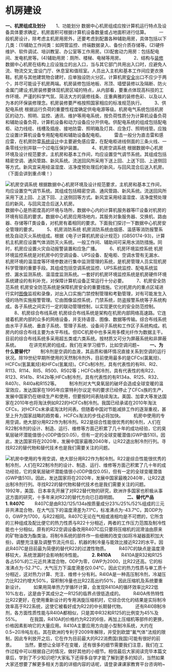 # 机房建设

**一、机房组成及划分** 　　1、功能划分 数据中心机房组成应按计算机运行特点及设备具体要求确定，机房面积可根据计算机设备数量或占地面积进行估算。 　　一般机房设计，除考虑主机房用房外，还要考虑到配置各种辅助用房，具体包括以下几类：\(1\)辅助工作间类：如网管监控、终端数据录入、备份介质存储等。\(2\)硬件维护、软件调试、培训教室、办公室等工作用房。\(3\)配套动力用房：包括配电间、发电机房等。\(4\)辅助用房：厕所、楼梯、电梯等用房。 　　2、结构与[装修](http://www.kokojia.com/s674/) 数据中心机房在结构上应设独立的出入口，当与其它部门共用出入口时，应避免人流、物流交叉;宜设门厅、休息室和值班室。人员出入主机和基本工作间应更衣换鞋。机房与其他建筑物合建时，应单独设防火分区。计算机房[安全](http://www.kokojia.com/s2525/)出口不应少于两个，并尽可能设于机房两端。机房装修包括地板、吊顶、墙壁装修以及隔断、防火金属门建设;机房装修要体现机房区域的特点，从内部看，要重点体现高科技的工作环境、严谨的科学气氛、简洁大方的装修线条、庄重典雅的装修色彩、以及以人为本的环保装修理念。机房装修要严格按照国家相应的标准规范执行。 　　3、供配电系统 根据运行负荷的重要性程度确定供电电源等级。机房电气系统包括机房区的动力、照明、监控、通讯、维护等用电系统，按负荷性质分为计算机设备负荷和辅助设备负荷，计算机设备和动力设备应分开供电。供配电系统的组成包括配电柜、动力线缆、线槽及插座、接地防雷、照明箱及灯具、应急灯、照明线管。应独立设置计算机设备专用配电柜和辅助设备配电柜。 　　雷击一般分为直击雷和感应雷，在机房防雷[系统设计](http://www.kokojia.com/s1245/)中主要避免感应雷，在配电柜进线侧面的三条火线、一条零线分别并联一个过电压保护装置。 　　4、机房空调系统 根据数据中心机房环境及设计规范要求，主机房和基本工作间，均应设置空气调节系统。其组成包括精密空调、通风管路、新风系统。流送回风所采用下送上回、上送下回、上送侧回等方式。新风宜采用经温湿度、洁净度预处理后的新风，与回风混合后送入机房。（下面会讲到重点噢！）

![&#x673A;&#x623F;&#x7A7A;&#x8C03;&#x7CFB;&#x7EDF; &#x6839;&#x636E;&#x6570;&#x636E;&#x4E2D;&#x5FC3;&#x673A;&#x623F;&#x73AF;&#x5883;&#x53CA;&#x8BBE;&#x8BA1;&#x89C4;&#x8303;&#x8981;&#x6C42;&#xFF0C;&#x4E3B;&#x673A;&#x623F;&#x548C;&#x57FA;&#x672C;&#x5DE5;&#x4F5C;&#x95F4;&#xFF0C;&#x5747;&#x5E94;&#x8BBE;&#x7F6E;&#x7A7A;&#x6C14;&#x8C03;&#x8282;&#x7CFB;&#x7EDF;&#x3002;&#x5176;&#x7EC4;&#x6210;&#x5305;&#x62EC;&#x7CBE;&#x5BC6;&#x7A7A;&#x8C03;&#x3001;&#x901A;&#x98CE;&#x7BA1;&#x8DEF;&#x3001;&#x65B0;&#x98CE;&#x7CFB;&#x7EDF;&#x3002;&#x6D41;&#x9001;&#x56DE;&#x98CE;&#x6240;&#x91C7;&#x7528;&#x4E0B;&#x9001;&#x4E0A;&#x56DE;&#x3001;&#x4E0A;&#x9001;&#x4E0B;&#x56DE;&#x3001;&#x4E0A;&#x9001;&#x4FA7;&#x56DE;&#x7B49;&#x65B9;&#x5F0F;&#x3002;&#x65B0;&#x98CE;&#x5B9C;&#x91C7;&#x7528;&#x7ECF;&#x6E29;&#x6E7F;&#x5EA6;&#x3001;&#x6D01;&#x51C0;&#x5EA6;&#x9884;&#x5904;&#x7406;&#x540E;&#x7684;&#x65B0;&#x98CE;&#xFF0C;&#x4E0E;&#x56DE;&#x98CE;&#x6DF7;&#x5408;&#x540E;&#x9001;&#x5165;&#x673A;&#x623F;&#x3002;](http://www.kokojia.com/Public/images/upload/article/2017-05/591c2f19a6653.jpg) 　　数据中心是热密度高的环境与场所，数据中心内的计算机服务器等IT设备对机房的环境有较高的要求。数据中心机房应用场地内，其服务对象服务器、交换机、路由器、存储等IT类设备，对机房有着相同的要求。下面我们探讨一下数据中心机房安全管理的要求。 　　5、机房消防系统 机房消防系统由烟感、温感等消防报警系统及自动灭火系统组成。根据《电子计算机机房设计规范》\(GB50174-93\)，计算机主机房应设置气体消防灭火系统。一般工作间、辅助间可采用水消防措施。同时，机房应设置火灾自动报警装置和应急广播。 　　6、机房环境监控系统 机房环境监控系统是对机房中的空调设备、UPS设备、配电柜、空调水管有无漏水、机房环境的温湿度等环境参数进行集中监测管理的系统，是机房管理人员实现机房科学管理的重要手段。其组成包括空调系统监控、UPS系统监控、配电系统监控、漏水监测系统、温湿度监测系统。一套好的机房环境监控系统是机房硬件环境系统建设的有利补充，对保障计算机设备正常运行十分必要。 　　7、机房安全防范系统 机房安全防范系统是保障机房安全的重要措施。它对机房内的重点区域进行实时[图像](http://www.kokojia.com/s13667/)监视和录像，对出入口实施门禁控制管理和考勤管理，对有可能发生入侵的场所实施报警管理。它由图像监控系统，门禁系统，防盗报警系统等子系统构成。各子系统之间实行一定的联动管理控制，以实现更优化的安全防范控制。 　　8、机房综合布线系统 机房综合布线系统是架构在机房内部网络高速路。它连接着机房内部的众多的网络设备，并支持语音、图像、数据等传输。综合布线系统由水平子系统、垂直子系统、管理子系统、设备间子系统和工作区子系统构成。机房内的综合布线主要为水平布线。但IDC机房中也多采用多模光纤作为数据主干。目前的综合布线系统多采用超五类或六类系统。按材质又可分为屏蔽系统和非屏蔽系统。 　　在讲完机房的组成，我们在来学习细节，比如空调问题~ 　　**一、为什么要替代?** 　　制冷剂是空调的血液，其品质和循环情况直接关系到空调的运行状况。除19世纪早期所使用的天然制冷剂外，目前使用最多的是CFCs\(氯氟烃\)、HCFCs\(氢氯氟烃\)和HFCs\(氢氟烃\)。CFCs制冷剂，具有代表性的有Rll、Rl2、R113、R114、Rll5、R500、R502等；HCFCs制冷剂，具有代表性的有R22、R123、R141b、R142b等;HFCs制冷剂，具有代表性的有R134a、R125、R32、R407c、R4l0a和R152等。 　　制冷剂对大气臭氧层的破坏会造成全球变暖的温室效应，发达国家在1995年应蒙特利尔议定书的要求已经停止了CFCs族的生产，发展中国家仍在继续生产和使用，但要按时间表陆续淘汰。美国、加拿大等发达国家在2010年也将淘汰例如R22的HCFCs制冷剂。我国已经承诺在2010年淘汰CFCs，对HCFCs末承诺淘汰时间表。但随着中国对节能减排工作的逐渐重视，甚至上升为国家战略的趋势看，HCFCs淘汰的步伐必将加快。 　　机房中使用的专用空调，绝大部分用R22作为制冷剂。R22是综合性能很优秀的制冷剂，人们在R22制冷剂的设计、制造、运行、维修等方面己积累了几十年的成功经验，它的臭氧层破坏潜能值很小\(ODP值仅0.05\)，但有一定的全球变暖潜值\(GWP值510\)。因此，发达国家将在2020年，发展中国家最晚2040年，让R22退出制冷剂行列。寻找R22的替代物和替代技术也是我们需要关注的问题。

![&#x673A;&#x623F;&#x4E2D;&#x4F7F;&#x7528;&#x7684;&#x4E13;&#x7528;&#x7A7A;&#x8C03;&#xFF0C;&#x7EDD;&#x5927;&#x90E8;&#x5206;&#x7528;R22&#x4F5C;&#x4E3A;&#x5236;&#x51B7;&#x5242;&#x3002;R22&#x662F;&#x7EFC;&#x5408;&#x6027;&#x80FD;&#x5F88;&#x4F18;&#x79C0;&#x7684;&#x5236;&#x51B7;&#x5242;&#xFF0C;&#x4EBA;&#x4EEC;&#x5728;R22&#x5236;&#x51B7;&#x5242;&#x7684;&#x8BBE;&#x8BA1;&#x3001;&#x5236;&#x9020;&#x3001;&#x8FD0;&#x884C;&#x3001;&#x7EF4;&#x4FEE;&#x7B49;&#x65B9;&#x9762;&#x5DF1;&#x79EF;&#x7D2F;&#x4E86;&#x51E0;&#x5341;&#x5E74;&#x7684;&#x6210;&#x529F;&#x7ECF;&#x9A8C;&#xFF0C;&#x5B83;&#x7684;&#x81ED;&#x6C27;&#x5C42;&#x7834;&#x574F;&#x6F5C;&#x80FD;&#x503C;&#x5F88;&#x5C0F;\(ODP&#x503C;&#x4EC5;0.05\)&#xFF0C;&#x4F46;&#x6709;&#x4E00;&#x5B9A;&#x7684;&#x5168;&#x7403;&#x53D8;&#x6696;&#x6F5C;&#x503C;\(GWP&#x503C;510\)&#x3002;&#x56E0;&#x6B64;&#xFF0C;&#x53D1;&#x8FBE;&#x56FD;&#x5BB6;&#x5C06;&#x5728;2020&#x5E74;&#xFF0C;&#x53D1;&#x5C55;&#x4E2D;&#x56FD;&#x5BB6;&#x6700;&#x665A;2040&#x5E74;&#xFF0C;&#x8BA9;R22&#x9000;&#x51FA;&#x5236;&#x51B7;&#x5242;&#x884C;&#x5217;&#x3002;&#x5BFB;&#x627E;R22&#x7684;&#x66FF;&#x4EE3;&#x7269;&#x548C;&#x66FF;&#x4EE3;&#x6280;&#x672F;&#x4E5F;&#x662F;&#x6211;&#x4EEC;&#x9700;&#x8981;&#x5173;&#x6CE8;&#x7684;&#x95EE;&#x9898;&#x3002;](http://www.kokojia.com/Public/images/upload/article/2017-05/591c2f3b51059.jpg) 　　1992年，美国、日本率先开展了对R22替代物的研究，欧洲许多国家也积极从事这方面的研究，十多年来对R22的替代方向已日趋明朗。 　　**二、替代产品** 　　**1. R407C** 　　R407C是由R32/125/134a按质量成分23%/25%/52%组成的三元非共沸混合物，在大气压下的温度滑差为7.1°C，标准沸点为-43.7°C，其ODP为0，GWP为1700，与R22相同。R407C无论在气相或液相均是不可燃的，它所含的三种组成及配比便它的热力性质与R22十分相近，两者的工作压力范围及制冷性能也十分相似。原有的R22空调设备改用R407C后只要将压缩机的润滑油由原来的矿物油改为酯类油，将制冷系统的部件作一些细微的改变\(如将冷凝器面积加大些\)，调整充注量及调整节流元件后，机器的制冷量与能效比接近R22的水平。因此R407C是目前最为简便的替代R22的过渡性物质。 　　R407C的缺点是温度滑移较大，系统泄漏时会影响制冷性能。 　　**2. R410A** 　　R410A是R32和R125各占50%的二元近共沸混合物，ODP为零，GWP为2000，比R22还高。它的标准沸点为-52.7°C，大气压力下温度滑差仅0.04°C，因此它的热力性质与单工质十分相近，这对热力计算、充注、维修十分有利。R4l0A是一种高压制冷剂，冷凝压力比R22约增大50%，容积制冷量也比R22高出约50%，因此压缩机及系统要重新设计。 　　如果用简单热力学循环计算，会发现R410A的循环效率比R22低10%左右，这是由于其成分之一R125的临界点很低造成的。 　　R4l0A传热特性比R22更好，在使用重新设计的专用涡旋压缩机时，它综合优化的结果是实际制冷效率高于R22系统，这使它被看好成为R22的中长期替代物。 　　还有R4l0B制冷剂，各方面性质性能与R4l0A都相似，只是其中R32和R125的比例变为45%及55%。 　　在我国，R410A的价格约为R22的6倍，再加上压缩机等部件的更换，价格因素影响它的大量应用。R410A主要应用方向是小型制冷系统，大约在0.5~20冷吨左右。其在欧洲的专利于2009年解除，并受到欧盟"氟气体"法规的限制，因此专利放开之后，它在作为目前最大的R22消费国\(我国\)可能有很好的前景。 　　当然，要想让全球不在变暖，还有很多的细节需要我们注意，我们在工作过程中可以根据自己的情况，做好其他的小细节。相信最后大家阅读完毕本篇文章后，学到了不少知识吧?大家私下还得多自学才能了解到更多的知识，当然如果大家还想要了解更多相关方面的详细内容的话呢，请登录课课家教育平台咨询哟~

